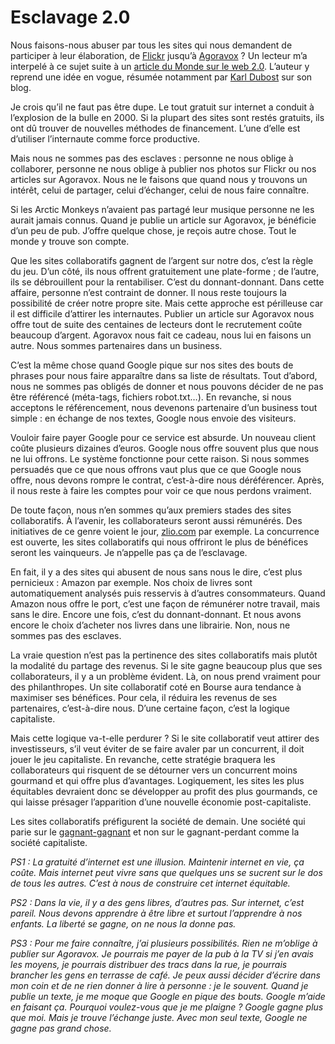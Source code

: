 # Esclavage 2.0

Nous faisons-nous abuser par tous les sites qui nous demandent de participer à leur élaboration, de [Flickr](http://www.flickr.com/) jusqu’à [Agoravox](http://www.agoravox.fr) ? Un lecteur m’a interpelé à ce sujet suite à un [article du Monde sur le web 2.0](http://www.lemonde.fr/web/article/0,1-0@2-651865,36-783266@51-782693,0.html). L’auteur y reprend une idée en vogue, résumée notamment par [Karl Dubost](http://www.la-grange.net/2006/03/29.html#web20) sur son blog.

Je crois qu’il ne faut pas être dupe. Le tout gratuit sur internet a conduit à l’explosion de la bulle en 2000. Si la plupart des sites sont restés gratuits, ils ont dû trouver de nouvelles méthodes de financement. L’une d’elle est d’utiliser l’internaute comme force productive.

Mais nous ne sommes pas des esclaves : personne ne nous oblige à collaborer, personne ne nous oblige à publier nos photos sur Flickr ou nos articles sur Agoravox. Nous ne le faisons que quand nous y trouvons un intérêt, celui de partager, celui d’échanger, celui de nous faire connaître.

Si les Arctic Monkeys n’avaient pas partagé leur musique personne ne les aurait jamais connus. Quand je publie un article sur Agoravox, je bénéficie d’un peu de pub. J’offre quelque chose, je reçois autre chose. Tout le monde y trouve son compte.

Que les sites collaboratifs gagnent de l’argent sur notre dos, c’est la règle du jeu. D’un côté, ils nous offrent gratuitement une plate-forme ; de l’autre, ils se débrouillent pour la rentabiliser. C’est du donnant-donnant. Dans cette affaire, personne n’est contraint de donner. Il nous reste toujours la possibilité de créer notre propre site. Mais cette approche est périlleuse car il est difficile d’attirer les internautes. Publier un article sur Agoravox nous offre tout de suite des centaines de lecteurs dont le recrutement coûte beaucoup d’argent. Agoravox nous fait ce cadeau, nous lui en faisons un autre. Nous sommes partenaires dans un business.

C’est la même chose quand Google pique sur nos sites des bouts de phrases pour nous faire apparaître dans sa liste de résultats. Tout d’abord, nous ne sommes pas obligés de donner et nous pouvons décider de ne pas être référencé (méta-tags, fichiers robot.txt…). En revanche, si nous acceptons le référencement, nous devenons partenaire d’un business tout simple : en échange de nos textes, Google nous envoie des visiteurs.

Vouloir faire payer Google pour ce service est absurde. Un nouveau client coûte plusieurs dizaines d’euros. Google nous offre souvent plus que nous ne lui offrons. Le système fonctionne pour cette raison. Si nous sommes persuadés que ce que nous offrons vaut plus que ce que Google nous offre, nous devons rompre le contrat, c’est-à-dire nous déréférencer. Après, il nous reste à faire les comptes pour voir ce que nous perdons vraiment.

De toute façon, nous n’en sommes qu’aux premiers stades des sites collaboratifs. À l’avenir, les collaborateurs seront aussi rémunérés. Des initiatives de ce genre voient le jour, [zlio.com](http://zlio.com/) par exemple. La concurrence est ouverte, les sites collaboratifs qui nous offriront le plus de bénéfices seront les vainqueurs. Je n’appelle pas ça de l’esclavage.

En fait, il y a des sites qui abusent de nous sans nous le dire, c’est plus pernicieux : Amazon par exemple. Nos choix de livres sont automatiquement analysés puis resservis à d’autres consommateurs. Quand Amazon nous offre le port, c’est une façon de rémunérer notre travail, mais sans le dire. Encore une fois, c’est du donnant-donnant. Et nous avons encore le choix d’acheter nos livres dans une librairie. Non, nous ne sommes pas des esclaves.

La vraie question n’est pas la pertinence des sites collaboratifs mais plutôt la modalité du partage des revenus. Si le site gagne beaucoup plus que ses collaborateurs, il y a un problème évident. Là, on nous prend vraiment pour des philanthropes. Un site collaboratif coté en Bourse aura tendance à maximiser ses bénéfices. Pour cela, il réduira les revenus de ses partenaires, c’est-à-dire nous. D’une certaine façon, c’est la logique capitaliste.

Mais cette logique va-t-elle perdurer ? Si le site collaboratif veut attirer des investisseurs, s’il veut éviter de se faire avaler par un concurrent, il doit jouer le jeu capitaliste. En revanche, cette stratégie braquera les collaborateurs qui risquent de se détourner vers un concurrent moins gourmand et qui offre plus d’avantages. Logiquement, les sites les plus équitables devraient donc se développer au profit des plus gourmands, ce qui laisse présager l’apparition d’une nouvelle économie post-capitaliste.

Les sites collaboratifs préfigurent la société de demain. Une société qui parie sur le [gagnant-gagnant](https://tcrouzet.com/2006/05/12/win-win/) et non sur le gagnant-perdant comme la société capitaliste.

*PS1 : La gratuité d’internet est une illusion. Maintenir internet en vie, ça coûte. Mais internet peut vivre sans que quelques uns se sucrent sur le dos de tous les autres. C’est à nous de construire cet internet équitable.*

*PS2 : Dans la vie, il y a des gens libres, d’autres pas. Sur internet, c’est pareil. Nous devons apprendre à être libre et surtout l’apprendre à nos enfants. La liberté se gagne, on ne nous la donne pas.*

*PS3 : Pour me faire connaître, j’ai plusieurs possibilités. Rien ne m’oblige à publier sur Agoravox. Je pourrais me payer de la pub à la TV si j’en avais les moyens, je pourrais distribuer des tracs dans la rue, je pourrais brancher les gens en terrasse de café. Je peux aussi décider d’écrire dans mon coin et de ne rien donner à lire à personne : je le souvent. Quand je publie un texte, je me moque que Google en pique des bouts. Google m’aide en faisant ça. Pourquoi voulez-vous que je me plaigne ? Google gagne plus que moi. Mais je trouve l’échange juste. Avec mon seul texte, Google ne gagne pas grand chose.*